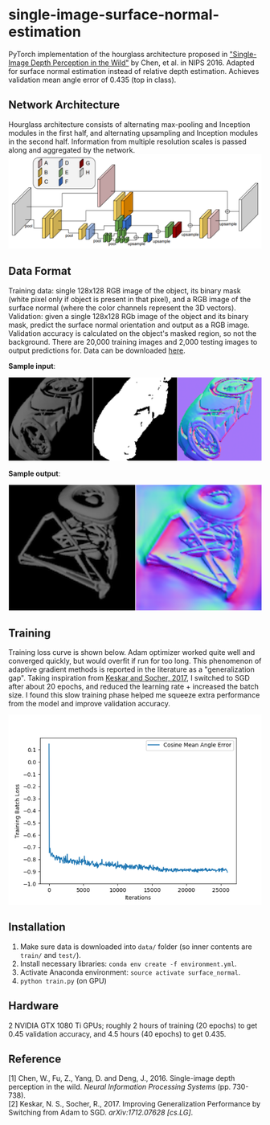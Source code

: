 # single-image-surface-normal-estimation
PyTorch implementation of the hourglass architecture proposed in ["Single-Image Depth Perception in the Wild"](https://arxiv.org/abs/1604.03901) by Chen, et al. in NIPS 2016. Adapted for surface normal estimation instead of relative depth estimation. Achieves validation mean angle error of 0.435 (top in class).

## Network Architecture
Hourglass architecture consists of alternating max-pooling and Inception modules in the first half, and alternating upsampling and Inception modules in the second half. Information from multiple resolution scales is passed along and aggregated by the network.
![](./figures/architecture.png)

## Data Format
Training data: single 128x128 RGB image of the object, its binary mask (white pixel only if object is present in that pixel), and a RGB image of the surface normal (where the color channels represent the 3D vectors).  
Validation: given a single 128x128 RGb image of the object and its binary mask, predict the surface normal orientation and output as a RGB image. Validation accuracy is calculated on the object's masked region, so not the background. There are 20,000 training images and 2,000 testing images to output predictions for. Data can be downloaded [here](http://cos429-f18.cs.princeton.edu/surface-normal-prediction-website-class-project/cos429.tgz).

**Sample input**:

![](./figures/sample_training_data.png)

**Sample output**:

![](./figures/sample_testing_output.png)

## Training
Training loss curve is shown below. Adam optimizer worked quite well and converged quickly, but would overfit if run for too long. This phenomenon of adaptive gradient methods is reported in the literature as a "generalization gap". Taking inspiration from [Keskar and Socher, 2017](https://arxiv.org/abs/1712.07628), I switched to SGD after about 20 epochs, and reduced the learning rate + increased the batch size. I found this slow training phase helped me squeeze extra performance from the model and improve validation accuracy.

![](./figures/loss_plot.png)

## Installation
1. Make sure data is downloaded into `data/` folder (so inner contents are `train/` and `test/`).
2. Install necessary libraries: `conda env create -f environment.yml`.
3. Activate Anaconda environment: `source activate surface_normal`.
4. `python train.py` (on GPU)

## Hardware
2 NVIDIA GTX 1080 Ti GPUs; roughly 2 hours of training (20 epochs) to get 0.45 validation accuracy, and 4.5 hours (40 epochs) to get 0.435.

## Reference
[1] Chen, W., Fu, Z., Yang, D. and Deng, J., 2016. Single-image depth perception in the wild. *Neural Information Processing Systems* (pp. 730-738).  
[2] Keskar, N. S., Socher, R., 2017. Improving Generalization Performance by Switching from Adam to SGD. *arXiv:1712.07628 [cs.LG]*.